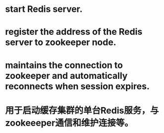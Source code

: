 # start Redis server.
# register the address of the Redis server to zookeeper node.
# maintains the connection to zookeeper and automatically reconnects when session expires.

# 用于启动缓存集群的单台Redis服务，与zookeeeper通信和维护连接等。

